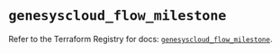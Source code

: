 # `genesyscloud_flow_milestone`

Refer to the Terraform Registry for docs: [`genesyscloud_flow_milestone`](https://registry.terraform.io/providers/mypurecloud/genesyscloud/1.70.0/docs/resources/flow_milestone).
